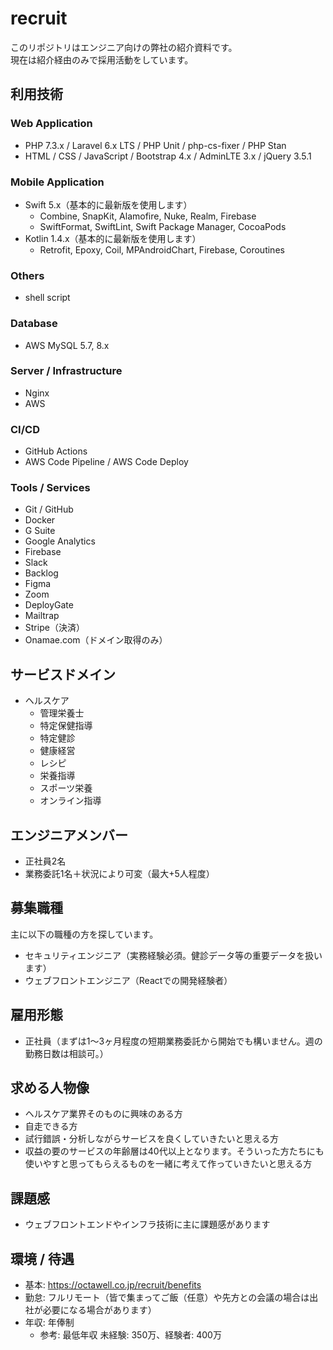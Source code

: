 # recruit

このリポジトリはエンジニア向けの弊社の紹介資料です。  
現在は紹介経由のみで採用活動をしています。

## 利用技術

### Web Application

- PHP 7.3.x / Laravel 6.x LTS / PHP Unit / php-cs-fixer / PHP Stan
- HTML / CSS / JavaScript / Bootstrap 4.x / AdminLTE 3.x / jQuery 3.5.1

### Mobile Application

- Swift 5.x（基本的に最新版を使用します）
  - Combine, SnapKit, Alamofire, Nuke, Realm, Firebase
  - SwiftFormat, SwiftLint, Swift Package Manager, CocoaPods
- Kotlin 1.4.x（基本的に最新版を使用します）
  - Retrofit, Epoxy, Coil, MPAndroidChart, Firebase, Coroutines

### Others

- shell script

### Database

- AWS MySQL 5.7, 8.x

### Server / Infrastructure

- Nginx
- AWS

### CI/CD

- GitHub Actions
- AWS Code Pipeline / AWS Code Deploy

### Tools / Services

- Git / GitHub
- Docker
- G Suite
- Google Analytics
- Firebase
- Slack
- Backlog
- Figma
- Zoom
- DeployGate
- Mailtrap
- Stripe（決済）
- Onamae.com（ドメイン取得のみ）

## サービスドメイン

- ヘルスケア
  - 管理栄養士
  - 特定保健指導
  - 特定健診
  - 健康経営
  - レシピ
  - 栄養指導
  - スポーツ栄養
  - オンライン指導

## エンジニアメンバー

- 正社員2名
- 業務委託1名＋状況により可変（最大+5人程度）

## 募集職種

主に以下の職種の方を探しています。

- セキュリティエンジニア（実務経験必須。健診データ等の重要データを扱います）
- ウェブフロントエンジニア（Reactでの開発経験者）

## 雇用形態

- 正社員（まずは1〜3ヶ月程度の短期業務委託から開始でも構いません。週の勤務日数は相談可。）

## 求める人物像

- ヘルスケア業界そのものに興味のある方
- 自走できる方
- 試行錯誤・分析しながらサービスを良くしていきたいと思える方
- 収益の要のサービスの年齢層は40代以上となります。そういった方たちにも使いやすと思ってもらえるものを一緒に考えて作っていきたいと思える方

## 課題感

- ウェブフロントエンドやインフラ技術に主に課題感があります

## 環境 / 待遇

- 基本: https://octawell.co.jp/recruit/benefits
- 勤怠: フルリモート（皆で集まってご飯（任意）や先方との会議の場合は出社が必要になる場合があります）
- 年収: 年俸制
  - 参考: 最低年収 未経験: 350万、経験者: 400万
